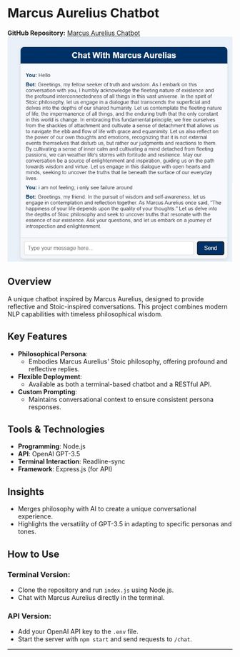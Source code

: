 # Marcus Aurelius Chatbot

**GitHub Repository:** [Marcus Aurelius Chatbot](https://github.com/anzarshah/CHAT-BOT-MARCUS-AURELIAS-)
![Getting Started](./marcus_aurelius_chatbot.jpg)

## Overview
A unique chatbot inspired by Marcus Aurelius, designed to provide reflective and Stoic-inspired conversations. This project combines modern NLP capabilities with timeless philosophical wisdom.

## Key Features
- **Philosophical Persona**:
  - Embodies Marcus Aurelius' Stoic philosophy, offering profound and reflective replies.
- **Flexible Deployment**:
  - Available as both a terminal-based chatbot and a RESTful API.
- **Custom Prompting**:
  - Maintains conversational context to ensure consistent persona responses.

## Tools & Technologies
- **Programming**: Node.js
- **API**: OpenAI GPT-3.5
- **Terminal Interaction**: Readline-sync
- **Framework**: Express.js (for API)

## Insights
- Merges philosophy with AI to create a unique conversational experience.
- Highlights the versatility of GPT-3.5 in adapting to specific personas and tones.

## How to Use
### Terminal Version:
- Clone the repository and run `index.js` using Node.js.
- Chat with Marcus Aurelius directly in the terminal.

### API Version:
- Add your OpenAI API key to the `.env` file.
- Start the server with `npm start` and send requests to `/chat`.

---
